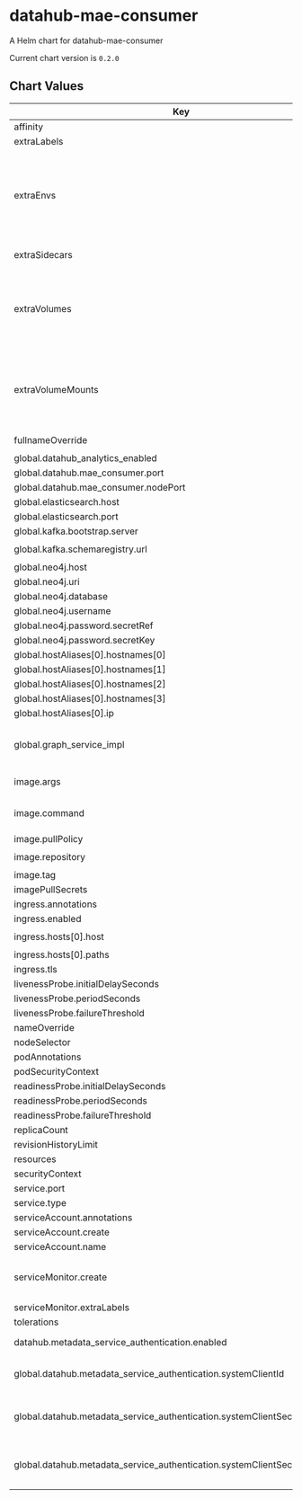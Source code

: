 datahub-mae-consumer
====================
A Helm chart for datahub-mae-consumer

Current chart version is `0.2.0`

## Chart Values

| Key                                                                         | Type                                                                                              | Default                           | Description                                                                                                                                                          |
|-----------------------------------------------------------------------------|---------------------------------------------------------------------------------------------------|-----------------------------------|----------------------------------------------------------------------------------------------------------------------------------------------------------------------|
| affinity                                                                    | object                                                                                            | `{}`                              |                                                                                                                                                                      |
| extraLabels                                                                 | object                                                                                            | `{}`                              | Extra labels for deployment configuration                                                                                                                            |
| extraEnvs                                                                   | Extra [environment variables][] which will be appended to the `env:` definition for the container | `[]`                              |
| extraSidecars                                                               | list                                                                                              | `[]`                              | Add additional sidecar containers to the deployment pod(s)                                                                                                           |
| extraVolumes                                                                | Templatable string of additional `volumes` to be passed to the `tpl` function                     | ""                                |
| extraVolumeMounts                                                           | Templatable string of additional `volumeMounts` to be passed to the `tpl` function                | ""                                |
| fullnameOverride                                                            | string                                                                                            | `"datahub-mae-consumer"`          |                                                                                                                                                                      |
| global.datahub_analytics_enabled                                            | boolean                                                                                           | true                              |                                                                                                                                                                      |
| global.datahub.mae_consumer.port                                            | string                                                                                            | `"9091"`                          |                                                                                                                                                                      |
| global.datahub.mae_consumer.nodePort                                        | string                                                                                            | `"30002"`                         |                                                                                                                                                                      |
| global.elasticsearch.host                                                   | string                                                                                            | `"elasticsearch"`                 |                                                                                                                                                                      |
| global.elasticsearch.port                                                   | string                                                                                            | `"9200"`                          |                                                                                                                                                                      |
| global.kafka.bootstrap.server                                               | string                                                                                            | `"broker:9092"`                   |                                                                                                                                                                      |
| global.kafka.schemaregistry.url                                             | string                                                                                            | `"http://schema-registry:8081"`   |                                                                                                                                                                      |
| global.neo4j.host                                                           | string                                                                                            | `"neo4j:7474"`                    |                                                                                                                                                                      |
| global.neo4j.uri                                                            | string                                                                                            | `"bolt://neo4j"`                  |                                                                                                                                                                      |
| global.neo4j.database                                          | string  | `"graph.db"`                                                                                    | Neo4J database                                                                                                                                          |
| global.neo4j.username                                                       | string                                                                                            | `"neo4j"`                         |                                                                                                                                                                      |
| global.neo4j.password.secretRef                                             | string                                                                                            | `"neo4j-secrets"`                 |                                                                                                                                                                      |
| global.neo4j.password.secretKey                                             | string                                                                                            | `"neo4j-password"`                |                                                                                                                                                                      |
| global.hostAliases[0].hostnames[0]                                          | string                                                                                            | `"broker"`                        |                                                                                                                                                                      |
| global.hostAliases[0].hostnames[1]                                          | string                                                                                            | `"mysql"`                         |                                                                                                                                                                      |
| global.hostAliases[0].hostnames[2]                                          | string                                                                                            | `"elasticsearch"`                 |                                                                                                                                                                      |
| global.hostAliases[0].hostnames[3]                                          | string                                                                                            | `"neo4j"`                         |                                                                                                                                                                      |
| global.hostAliases[0].ip                                                    | string                                                                                            | `"192.168.0.104"`                 |                                                                                                                                                                      |
| global.graph_service_impl                                                   | string                                                                                            | `elasticsearch`                   | One of `elasticsearch` or `neo4j`. Determines which backend to use for the GMS graph service. Elasticsearch is recommended for a simplified deployment.              |
| image.args                                                                  | list                                                                                              | `[]`                              | Override the image's args.  Used to configure custom startup or shutdown behavior                                                                                    |
| image.command                                                               | list                                                                                              | `[]`                              | Override the image's command.  Used to configure custom startup or shutdown behavior                                                                                 |
| image.pullPolicy                                                            | string                                                                                            | `"IfNotPresent"`                  |                                                                                                                                                                      |
| image.repository                                                            | string                                                                                            | `"linkedin/datahub-mae-consumer"` |                                                                                                                                                                      |
| image.tag                                                                   | string                                                                                            | `"head"`                          |                                                                                                                                                                      |
| imagePullSecrets                                                            | list                                                                                              | `[]`                              |                                                                                                                                                                      |
| ingress.annotations                                                         | object                                                                                            | `{}`                              |                                                                                                                                                                      |
| ingress.enabled                                                             | bool                                                                                              | `false`                           |                                                                                                                                                                      |
| ingress.hosts[0].host                                                       | string                                                                                            | `"chart-example.local"`           |                                                                                                                                                                      |
| ingress.hosts[0].paths                                                      | list                                                                                              | `[]`                              |                                                                                                                                                                      |
| ingress.tls                                                                 | list                                                                                              | `[]`                              |                                                                                                                                                                      |
| livenessProbe.initialDelaySeconds                                           | int                                                                                               | `60`                              |                                                                                                                                                                      |
| livenessProbe.periodSeconds                                                 | int                                                                                               | `30`                              |                                                                                                                                                                      |
| livenessProbe.failureThreshold                                              | int                                                                                               | `8`                               |                                                                                                                                                                      |
| nameOverride                                                                | string                                                                                            | `""`                              |                                                                                                                                                                      |
| nodeSelector                                                                | object                                                                                            | `{}`                              |                                                                                                                                                                      |
| podAnnotations                                                              | object                                                                                            | `{}`                              |                                                                                                                                                                      |
| podSecurityContext                                                          | object                                                                                            | `{}`                              |                                                                                                                                                                      |
| readinessProbe.initialDelaySeconds                                          | int                                                                                               | `60`                              |                                                                                                                                                                      |
| readinessProbe.periodSeconds                                                | int                                                                                               | `30`                              |                                                                                                                                                                      |
| readinessProbe.failureThreshold                                             | int                                                                                               | `8`                               |                                                                                                                                                                      |
| replicaCount                                                                | int                                                                                               | `1`                               |                                                                                                                                                                      |
| revisionHistoryLimit                                                        | int                                                                                               | `10`                              |                                                                                                                                                                      |
| resources                                                                   | object                                                                                            | `{}`                              |                                                                                                                                                                      |
| securityContext                                                             | object                                                                                            | `{}`                              |                                                                                                                                                                      |
| service.port                                                                | int                                                                                               | `80`                              |                                                                                                                                                                      |
| service.type                                                                | string                                                                                            | `"ClusterIP"`                     |                                                                                                                                                                      |
| serviceAccount.annotations                                                  | object                                                                                            | `{}`                              |                                                                                                                                                                      |
| serviceAccount.create                                                       | bool                                                                                              | `true`                            |                                                                                                                                                                      |
| serviceAccount.name                                                         | string                                                                                            | `nil`                             |                                                                                                                                                                      |
| serviceMonitor.create                                                       | bool                                                                                              | `false`                           | If set true and `global.datahub.monitoring.enablePrometheus` is set `true` it will create a ServiceMonitor resource                                                  |
| serviceMonitor.extraLabels                                                  | object                                                                                            | `{}`                                                                               |                                                                                                                                                                                                                                   |
| tolerations                                                                 | list                                                                                              | `[]`                              |                                                                                                                                                                      |
| datahub.metadata_service_authentication.enabled                             | bool                                                                                              | `true`                            | Whether Metadata Service Authentication is enabled.                                                                                                                  |
| global.datahub.metadata_service_authentication.systemClientId               | string                                                                                            | `"__datahub_system"`              | The internal system id that is used to communicate with DataHub GMS. Required if metadata_service_authentication is 'true'.                                          |
| global.datahub.metadata_service_authentication.systemClientSecret.secretRef | string                                                                                            | `nil`                             | The reference to a secret containing the internal system secret that is used to communicate with DataHub GMS. Required if metadata_service_authentication is 'true'. |
| global.datahub.metadata_service_authentication.systemClientSecret.secretKey | string                                                                                            | `nil`                             | The key of a secret containing the internal system secret that is used to communicate with DataHub GMS. Required if metadata_service_authentication is 'true'.       |
